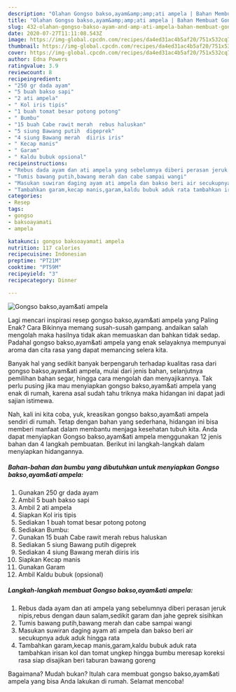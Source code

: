 ```yaml
---
description: "Olahan Gongso bakso,ayam&amp;amp;ati ampela | Bahan Membuat Gongso bakso,ayam&amp;amp;ati ampela Yang Enak Dan Lezat"
title: "Olahan Gongso bakso,ayam&amp;amp;ati ampela | Bahan Membuat Gongso bakso,ayam&amp;amp;ati ampela Yang Enak Dan Lezat"
slug: 432-olahan-gongso-bakso-ayam-and-amp-ati-ampela-bahan-membuat-gongso-bakso-ayam-and-amp-ati-ampela-yang-enak-dan-lezat
date: 2020-07-27T11:11:08.543Z
image: https://img-global.cpcdn.com/recipes/da4ed31ac4b5af20/751x532cq70/gongso-baksoayamati-ampela-foto-resep-utama.jpg
thumbnail: https://img-global.cpcdn.com/recipes/da4ed31ac4b5af20/751x532cq70/gongso-baksoayamati-ampela-foto-resep-utama.jpg
cover: https://img-global.cpcdn.com/recipes/da4ed31ac4b5af20/751x532cq70/gongso-baksoayamati-ampela-foto-resep-utama.jpg
author: Edna Powers
ratingvalue: 3.9
reviewcount: 8
recipeingredient:
- "250 gr dada ayam"
- "5 buah bakso sapi"
- "2 ati ampela"
- " Kol iris tipis"
- "1 buah tomat besar potong potong"
- " Bumbu"
- "15 buah Cabe rawit merah  rebus haluskan"
- "5 siung Bawang putih  digeprek"
- "4 siung Bawang merah  diiris iris"
- " Kecap manis"
- " Garam"
- " Kaldu bubuk opsional"
recipeinstructions:
- "Rebus dada ayam dan ati ampela yang sebelumnya diberi perasan jeruk nipis,rebus dengan daun salam,sedikit garam dan jahe geprek sisihkan"
- "Tumis bawang putih,bawang merah dan cabe sampai wangi"
- "Masukan suwiran daging ayam ati ampela dan bakso beri air secukupnya aduk aduk hingga rata"
- "Tambahkan garam,kecap manis,garam,kaldu bubuk aduk rata tambahkan irisan kol dan tomat ungkep hingga bumbu meresap koreksi rasa siap disajikan beri taburan bawang goreng"
categories:
- Resep
tags:
- gongso
- baksoayamati
- ampela

katakunci: gongso baksoayamati ampela 
nutrition: 117 calories
recipecuisine: Indonesian
preptime: "PT21M"
cooktime: "PT59M"
recipeyield: "3"
recipecategory: Dinner

---
```



![Gongso bakso,ayam&amp;ati ampela](https://img-global.cpcdn.com/recipes/da4ed31ac4b5af20/751x532cq70/gongso-baksoayamati-ampela-foto-resep-utama.jpg)

Lagi mencari inspirasi resep gongso bakso,ayam&amp;ati ampela yang Paling Enak? Cara Bikinnya memang susah-susah gampang. andaikan salah mengolah maka hasilnya tidak akan memuaskan dan bahkan tidak sedap. Padahal gongso bakso,ayam&amp;ati ampela yang enak selayaknya mempunyai aroma dan cita rasa yang dapat memancing selera kita.

Banyak hal yang sedikit banyak berpengaruh terhadap kualitas rasa dari gongso bakso,ayam&amp;ati ampela, mulai dari jenis bahan, selanjutnya pemilihan bahan segar, hingga cara mengolah dan menyajikannya. Tak perlu pusing jika mau menyiapkan gongso bakso,ayam&amp;ati ampela yang enak di rumah, karena asal sudah tahu triknya maka hidangan ini dapat jadi sajian istimewa.




Nah, kali ini kita coba, yuk, kreasikan gongso bakso,ayam&amp;ati ampela sendiri di rumah. Tetap dengan bahan yang sederhana, hidangan ini bisa memberi manfaat dalam membantu menjaga kesehatan tubuh kita. Anda dapat menyiapkan Gongso bakso,ayam&amp;ati ampela menggunakan 12 jenis bahan dan 4 langkah pembuatan. Berikut ini langkah-langkah dalam menyiapkan hidangannya.

<!--inarticleads1-->

##### Bahan-bahan dan bumbu yang dibutuhkan untuk menyiapkan Gongso bakso,ayam&amp;ati ampela:

1. Gunakan 250 gr dada ayam
1. Ambil 5 buah bakso sapi
1. Ambil 2 ati ampela
1. Siapkan  Kol iris tipis
1. Sediakan 1 buah tomat besar potong potong
1. Sediakan  Bumbu:
1. Gunakan 15 buah Cabe rawit merah  rebus haluskan
1. Sediakan 5 siung Bawang putih  digeprek
1. Sediakan 4 siung Bawang merah  diiris iris
1. Siapkan  Kecap manis
1. Gunakan  Garam
1. Ambil  Kaldu bubuk (opsional)




<!--inarticleads2-->

##### Langkah-langkah membuat Gongso bakso,ayam&amp;ati ampela:

1. Rebus dada ayam dan ati ampela yang sebelumnya diberi perasan jeruk nipis,rebus dengan daun salam,sedikit garam dan jahe geprek sisihkan
1. Tumis bawang putih,bawang merah dan cabe sampai wangi
1. Masukan suwiran daging ayam ati ampela dan bakso beri air secukupnya aduk aduk hingga rata
1. Tambahkan garam,kecap manis,garam,kaldu bubuk aduk rata tambahkan irisan kol dan tomat ungkep hingga bumbu meresap koreksi rasa siap disajikan beri taburan bawang goreng




Bagaimana? Mudah bukan? Itulah cara membuat gongso bakso,ayam&amp;ati ampela yang bisa Anda lakukan di rumah. Selamat mencoba!
